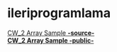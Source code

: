 # ileriprogramlama
<a href="https://github.com/mehmetalperenkurt/ileriprogramlama/blob/master/CW2_Array_Demo.html">CW_2 Array Sample <b>-source-<b></a>
<br>
<a href="https://mehmetalperenkurt.github.io/ileriprogramlama/CW2_Array_Demo.html">CW_2 Array Sample <b>-public-</b></a>
